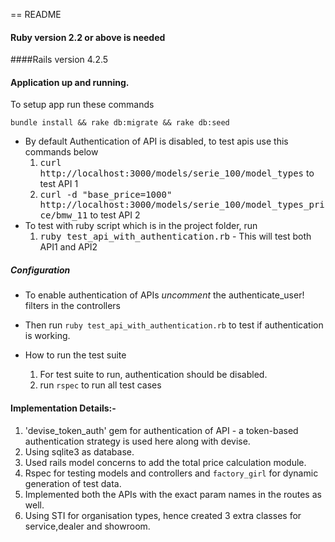 == README
#### Ruby version 2.2 or above is needed

 ####Rails version 4.2.5

#### Application up and running.

 To setup app run these commands
 ```
 bundle install && rake db:migrate && rake db:seed
 ```
* By default Authentication of API is disabled, to test apis use this commands below
  1. <tt>curl http://localhost:3000/models/serie_100/model_types</tt> to test API 1
  2. <tt>curl -d "base_price=1000" http://localhost:3000/models/serie_100/model_types_price/bmw_11</tt> to test API 2
* To test with ruby script which is in the project folder, run
  1. <tt>ruby test_api_with_authentication.rb</tt> - This will test both API1 and API2

##### Configuration
  * To enable authentication of APIs *uncomment* the authenticate_user! filters in the controllers
  * Then run `ruby test_api_with_authentication.rb` to test if authentication is working.


* How to run the test suite
  1. For test suite to run, authentication should be disabled.
  2. run `rspec` to run all test cases

 #### Implementation Details:-
1. 'devise_token_auth' gem for authentication of API - a token-based authentication strategy is used here along with devise.
2. Using sqlite3 as database.
3. Used rails model concerns to add the total price calculation module.
4. Rspec for testing models and controllers and `factory_girl` for dynamic generation of test data.
5. Implemented both the APIs with the exact param names in the routes as well.
6. Using STI for organisation types, hence created 3 extra classes for service,dealer and showroom.




